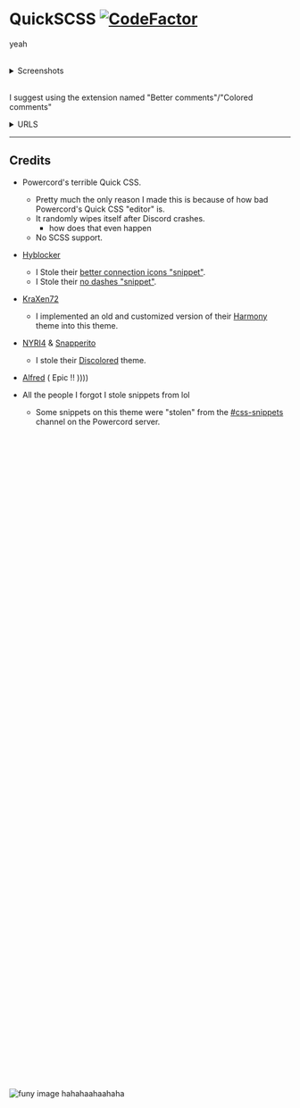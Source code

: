 QuickSCSS [![CodeFactor](https://www.codefactor.io/repository/github/wathhr/quickscss/badge?s=5f2850cfa164e62ecf2eaa497b0a075cf28b67cf)](https://www.codefactor.io/repository/github/wathhr/quickSCSS)
===
yeah

<br>

<details><summary>Screenshots</summary><br>

![yeah](./screenshots/yeah.gif)

![user popout](./screenshots/user%20popout.gif)

![channel list](./screenshots/channel%20list.png)

</details>

<br>

I suggest using the extension named "Better comments"/"Colored comments"
<details><summary>URLS</summary><br>

  - [VSCode](https://marketplace.visualstudio.com/items?itemName=aaron-bond.better-comments)
  - [Sublime text](https://packagecontrol.io/packages/Colored%20Comments)
  - [Atom](https://github.com/AndrewKralovec/atom-better-comments)

###### If your text editor is not listed, the extension probably has not been ported over to it

</details>

---

## Credits

- Powercord's terrible Quick CSS.
  - Pretty much the only reason I made this is because of how bad Powercord's Quick CSS "editor" is.
  - It randomly wipes itself after Discord crashes.
    - how does that even happen
  - No SCSS support.

- [Hyblocker](https://github.com/hyblocker)
  - I Stole their [better connection icons "snippet"](https://github.com/hyblocker/pixelcord/blob/8bd986b36742e578b1a627b098f2e9202b9ae2a6/src/app/app/misc_pages/_avatarpage.scss#L48-L111).
  - I Stole their [no dashes "snippet"](https://github.com/hyblocker/pixelcord/blob/main/src/app/qol/_space_channels.scss).

- [KraXen72](https://github.com/KraXen72)
  - I implemented an old and customized version of their [Harmony](https://github.com/KraXen72/harmony-discord/) theme into this theme.

- [NYRI4](https://github.com/NYRI4) & [Snapperito](https://github.com/Snapperito)
  - I stole their [Discolored](https://github.com/NYRI4/Discolored) theme.

- [Alfred](https://www.youtube.com/watch?v=NWD7iqtOJSE) ( Epic !! ))))
- All the people I forgot I stole snippets from lol
  - Some snippets on this theme were "stolen" from the [#css-snippets](https://canary.discord.com/channels/538759280057122817/755005803303403570/) channel on the Powercord server.

<br><br><br><br><br><br><br><br><br><br><br><br><br><br><br><br><br><br><br><br><br><br><br><br><br><br><br><br><br><br><br><br><br><br><br><br><br><br><br><br><br><br><br><br><br><br><br><br><br><br><br><br><br><br><br><br><br><br><br><br><br><br><br><br><br><br><br><br><br>
![funy image hahahaahaahaha](https://svg-banners.vercel.app/api?type=origin&text1=amognsu&text2=haha%20funy&width=1337&height=420)
